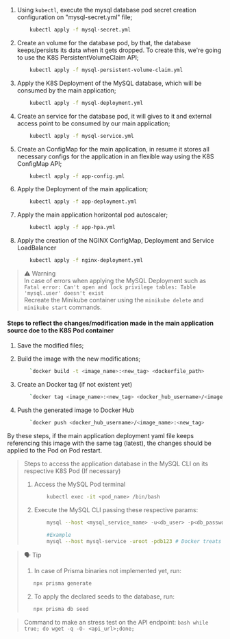 1. Using `kubectl`, execute the mysql database pod secret creation configuration on "mysql-secret.yml" file;
    ```bash
        kubectl apply -f mysql-secret.yml
    ```

2. Create an volume for the database pod, by that, the database keeps/persists its data when it gets dropped. To create this, we're going to use the K8S PersistentVolumeClaim API;
    ```bash
        kubectl apply -f mysql-persistent-volume-claim.yml
    ```

3. Apply the K8S Deployment of the MySQL database, which will be consumed by the main application;
    ```bash
        kubectl apply -f mysql-deployment.yml
    ```

4. Create an service for the database pod, it will gives to it and external access point to be consumed by our main application;
    ```bash
        kubectl apply -f mysql-service.yml
    ```

5. Create an ConfigMap for the main application, in resume it stores all necessary configs for the application in an flexible way using the K8S ConfigMap API;
    ```bash
        kubectl apply -f app-config.yml
    ```

6. Apply the Deployment of the main application;
    ```bash
        kubectl apply -f app-deployment.yml
    ```
7. Apply the main application horizontal pod autoscaler;
    ```bash
        kubectl apply -f app-hpa.yml
    ```
8. Apply the creation of the NGINX ConfigMap, Deployment and Service LoadBalancer
    ```bash
        kubectl apply -f nginx-deployment.yml
    ``` 

> ⚠️ Warning <br>
> In case of errors when applying the MySQL Deployment such as `Fatal error: Can't open and lock privilege tables: Table 'mysql.user' doesn't exist` <br>
> Recreate the Minikube container using the ```minikube delete``` and ```minikube start``` commands.


#### Steps to reflect the changes/modification made in the main application source doe to the K8S Pod container

1. Save the modified files;
2. Build the image with the new modifications;
    ```bash
        `docker build -t <image_name>:<new_tag> <dockerfile_path>
    ```
3. Create an Docker tag (if not existent yet)
    ```bash
        `docker tag <image_name>:<new_tag> <docker_hub_username>/<image_name>:<new_tag>
    ```

4. Push the generated image to Docker Hub
    ```bash
        `docker push <docker_hub_username>/<image_name>:<new_tag>
    ```

By these steps, if the main application deployment yaml file keeps referencing this image with the same tag (latest), the changes should be applied to the Pod on Pod restart.


> Steps to access the application database in the MySQL CLI on its respective K8S Pod (If necessary) <br>
> 1. Access the MySQL Pod terminal <br>
>    ```bash
>        kubectl exec -it <pod_name> /bin/bash 
>    ```
> 2. Execute the MySQL CLI passing these respective params: <br>
>    ```bash
>        mysql --host <mysql_service_name> -u<db_user> -p<db_password>
>        
>        #Example
>        mysql --host mysql-service -uroot -pdb123 # Docker treats the host name as an DNS address pointing to an IP
>    ```

> 🗣️ Tip
> 1. In case of Prisma binaries not implemented yet, run: <br>
> ```bash
>    npx prisma generate
> ```
> 2. To apply the declared seeds to the database, run: <br>
> ```bash
>    npx prisma db seed
> ```

> Command to make an stress test on the API endpoint:
    ```bash
        while true; do wget -q -O- <api_url>;done;
    ```
